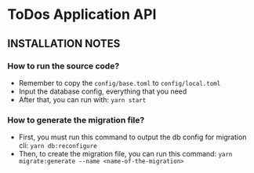 # ToDos Application API

## INSTALLATION NOTES

### How to run the source code?
- Remember to copy the ```config/base.toml``` to ```config/local.toml```
- Input the database config, everything that you need
- After that, you can run with: ```yarn start```

### How to generate the migration file?
- First, you must run this command to output the db config for migration cli: ``` yarn db:reconfigure ```
- Then, to create the migration file, you can run this command: ``` yarn migrate:generate --name <name-of-the-migration> ```
